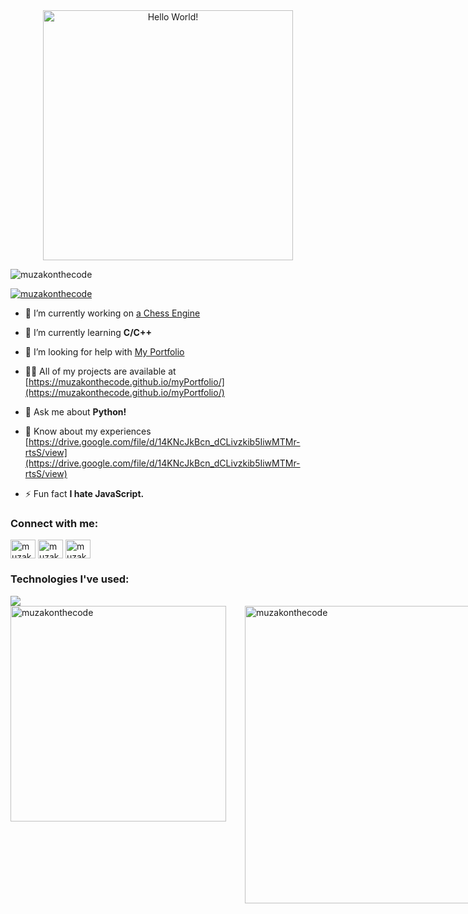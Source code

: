 <div style="text-align: center;"> 
  <img width="400" src="https://readme-typing-svg.herokuapp.com?font=JetBrains+Mono&weight=600&size=30&duration=2500&width=535&lines=Web+Development;App+Development;HACKING+as+a+hobby"  alt="Hello World!"/>
</div>

<p align="left"> <img src="https://komarev.com/ghpvc/?username=muzakonthecode&label=Profile%20views&color=0e75b6&style=flat" alt="muzakonthecode" /> </p>

<p align="left"> <a href="https://twitter.com/muzakonthecode" target="blank"><img src="https://img.shields.io/twitter/follow/muzakonthecode?logo=twitter&followers&style=for-the-badge" alt="muzakonthecode" /></a> </p>

- 🔭 I’m currently working on [a Chess Engine](https://github.com/muzakonthecode/Chessi)

- 🌱 I’m currently learning **C/C++**

- 🤝 I’m looking for help with [My Portfolio](https://github.com/muzakonthecode/myPortfolio)

- 👨‍💻 All of my projects are available at [https://muzakonthecode.github.io/myPortfolio/](https://muzakonthecode.github.io/myPortfolio/)

- 💬 Ask me about **Python!**

- 📄 Know about my experiences [https://drive.google.com/file/d/14KNcJkBcn_dCLivzkib5IiwMTMr-rtsS/view](https://drive.google.com/file/d/14KNcJkBcn_dCLivzkib5IiwMTMr-rtsS/view)

- ⚡ Fun fact **I hate JavaScript.**

<h3 align="left">Connect with me:</h3>
<p align="left">
<a href="https://twitter.com/muzakonthecode" target="blank"><img align="center" src="https://raw.githubusercontent.com/rahuldkjain/github-profile-readme-generator/master/src/images/icons/Social/twitter.svg" alt="muzakonthecode" height="30" width="40" /></a>
<a href="https://linkedin.com/in/muzakonthecode" target="blank"><img align="center" src="https://raw.githubusercontent.com/rahuldkjain/github-profile-readme-generator/master/src/images/icons/Social/linked-in-alt.svg" alt="muzakonthecode" height="30" width="40" /></a>
<a href="https://instagram.com/muzakonthecode" target="blank"><img align="center" src="https://raw.githubusercontent.com/rahuldkjain/github-profile-readme-generator/master/src/images/icons/Social/instagram.svg" alt="muzakonthecode" height="30" width="40" /></a>
</p>

<div>
  <h3 align="left">Technologies I've used:</h3>
  <div align="left">
    <img src="https://skillicons.dev/icons?i=html,css,sass,bootstrap,js,jquery,ts,react,nodejs,express,py,c,cpp,linux,bash,powershell,git" />
  </div>
</div>

<div style="display: flex;" align="left">
  <img width="345" style="margin-right: 30px;" src="https://github-readme-stats.vercel.app/api/top-langs?username=muzakonthecode&theme=gotham&show_icons=true&locale=en&layout=compact&hide_border=true" alt="muzakonthecode" />
  <img width="476" src="https://github-readme-stats.vercel.app/api?username=muzakonthecode&theme=gotham&show_icons=true&locale=en&hide_border=true" alt="muzakonthecode" />
  <img align="center" src="https://github-readme-streak-stats.herokuapp.com/?user=muzakonthecode&theme=gotham&hide_border=true" alt="muzakonthecode" />
</div>


